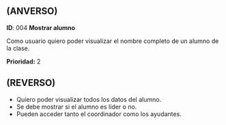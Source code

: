 ## (ANVERSO)

**ID**: 004 **Mostrar alumno**

Como usuario quiero poder visualizar el nombre completo de un alumno de la clase.

**Prioridad:** 2

## (REVERSO)

* Quiero poder visualizar todos los datos del alumno.
* Se debe mostrar si el alumno es líder o no.
* Pueden acceder tanto el coordinador como los ayudantes.
